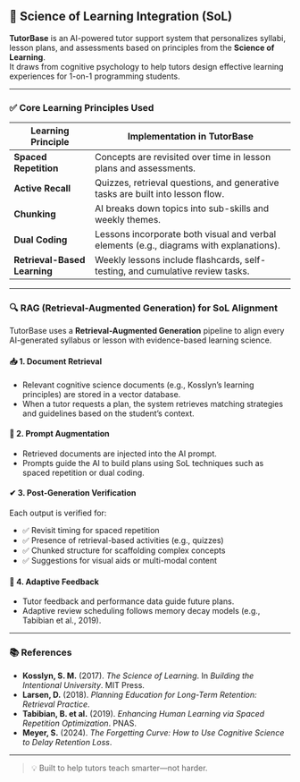 ## 🧠 Science of Learning Integration (SoL)

**TutorBase** is an AI-powered tutor support system that personalizes syllabi, lesson plans, and assessments based on principles from the **Science of Learning**.  
It draws from cognitive psychology to help tutors design effective learning experiences for 1-on-1 programming students.

---

### ✅ Core Learning Principles Used

| Learning Principle        | Implementation in TutorBase                                                                 |
|--------------------------|----------------------------------------------------------------------------------------------|
| **Spaced Repetition**     | Concepts are revisited over time in lesson plans and assessments.                          |
| **Active Recall**         | Quizzes, retrieval questions, and generative tasks are built into lesson flow.              |
| **Chunking**              | AI breaks down topics into sub-skills and weekly themes.                                    |
| **Dual Coding**           | Lessons incorporate both visual and verbal elements (e.g., diagrams with explanations).     |
| **Retrieval-Based Learning** | Weekly lessons include flashcards, self-testing, and cumulative review tasks.            |

---

### 🔍 RAG (Retrieval-Augmented Generation) for SoL Alignment

TutorBase uses a **Retrieval-Augmented Generation** pipeline to align every AI-generated syllabus or lesson with evidence-based learning science.

#### 📥 1. Document Retrieval
- Relevant cognitive science documents (e.g., Kosslyn’s learning principles) are stored in a vector database.
- When a tutor requests a plan, the system retrieves matching strategies and guidelines based on the student’s context.

#### 🧠 2. Prompt Augmentation
- Retrieved documents are injected into the AI prompt.
- Prompts guide the AI to build plans using SoL techniques such as spaced repetition or dual coding.

#### ✔ 3. Post-Generation Verification
Each output is verified for:
- ✅ Revisit timing for spaced repetition
- ✅ Presence of retrieval-based activities (e.g., quizzes)
- ✅ Chunked structure for scaffolding complex concepts
- ✅ Suggestions for visual aids or multi-modal content

#### 🔄 4. Adaptive Feedback
- Tutor feedback and performance data guide future plans.
- Adaptive review scheduling follows memory decay models (e.g., Tabibian et al., 2019).

---

### 📚 References

- **Kosslyn, S. M.** (2017). *The Science of Learning*. In *Building the Intentional University*. MIT Press.  
- **Larsen, D.** (2018). *Planning Education for Long-Term Retention: Retrieval Practice*.  
- **Tabibian, B. et al.** (2019). *Enhancing Human Learning via Spaced Repetition Optimization*. PNAS.  
- **Meyer, S.** (2024). *The Forgetting Curve: How to Use Cognitive Science to Delay Retention Loss*.  

---

> 💡 Built to help tutors teach smarter—not harder.


